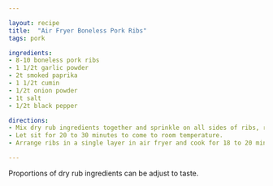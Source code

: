 ```yaml
---

layout: recipe
title:  "Air Fryer Boneless Pork Ribs"
tags: pork

ingredients:
- 8-10 boneless pork ribs
- 1 1/2t garlic powder
- 2t smoked paprika
- 1 1/2t cumin
- 1/2t onion powder
- 1t salt
- 1/2t black pepper

directions:
- Mix dry rub ingredients together and sprinkle on all sides of ribs, rubbing it in.
- Let sit for 20 to 30 minutes to come to room temperature.
- Arrange ribs in a single layer in air fryer and cook for 18 to 20 minutes at 370f, flipping halfway through. Do not overcook, internal temperature should reach 145f.

---
```


Proportions of dry rub ingredients can be adjust to taste.
